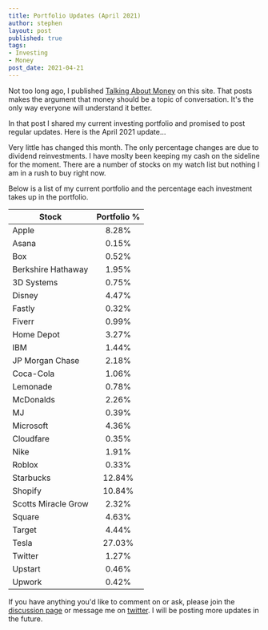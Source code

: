 ```yaml
---
title: Portfolio Updates (April 2021)
author: stephen
layout: post
published: true
tags:
- Investing
- Money
post_date: 2021-04-21
---
```

Not too long ago, I published [Talking About Money](https://swoicik.com/2020/talk-about-money) on this site. That posts makes the argument that money should be a topic of conversation. It's the only way everyone will understand it better. 

In that post I shared my current investing portfolio and promised to post regular updates. Here is the April 2021 update... 

Very little has changed this month. The only percentage changes are due to dividend reinvestments. I have moslty been keeping my cash on the sideline for the moment. There are a number of stocks on my watch list but nothing I am in a rush to buy right now. 

Below is a list of my current portfolio and the percentage each investment takes up in the portfolio.

| Stock               | Portfolio % |
| ---                 | :---:       |
| Apple               | 8.28%       |
| Asana               | 0.15%       |
| Box                 | 0.52%       |
| Berkshire Hathaway  | 1.95%       |
| 3D Systems          | 0.75%       |
| Disney              | 4.47%       |
| Fastly              | 0.32%       |
| Fiverr              | 0.99%       |
| Home Depot          | 3.27%       |
| IBM                 | 1.44%       |
| JP Morgan Chase     | 2.18%       |
| Coca-Cola           | 1.06%       |
| Lemonade            | 0.78%       |
| McDonalds           | 2.26%       |
| MJ                  | 0.39%       |
| Microsoft           | 4.36%       |
| Cloudfare           | 0.35%       |
| Nike                | 1.91%       |
| Roblox              | 0.33%       |
| Starbucks           | 12.84%      |
| Shopify             | 10.84%      |
| Scotts Miracle Grow | 2.32%       |
| Square              | 4.63%       |
| Target              | 4.44%       |
| Tesla               | 27.03%      |
| Twitter             | 1.27%       |
| Upstart             | 0.46%       |
| Upwork              | 0.42%       |

If you have anything you'd like to comment on or ask, please join the [discussion page](https://github.com/swoicik/swoicik.github.io/discussions/10) or message me on [twitter](https://twitter.com/swoicik). I will be posting more updates in the future. 
